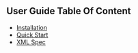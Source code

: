 ## User Guide Table Of Content
- [Installation](installation.md)
- [Quick Start](quick_start.md)
- [XML Spec](spec.md)